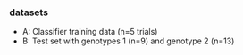 



### datasets
- A: Classifier training data (n=5 trials)
- B: Test set with genotypes 1 (n=9) and genotype 2 (n=13)




